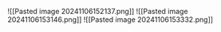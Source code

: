 ![[Pasted image 20241106152137.png]]
![[Pasted image 20241106153146.png]]
![[Pasted image 20241106153332.png]]